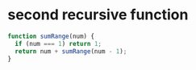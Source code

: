 # second recursive function

```javascript
function sumRange(num) {
  if (num === 1) return 1;
  return num + sumRange(num - 1);
}
```